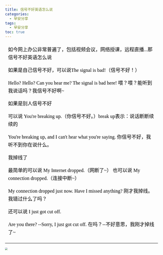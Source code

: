 ```yaml
---
title: 信号不好英语怎么说
categories:
  - 早安分享
tags:
  - 早安分享
toc: true 
---
```

<!-- 

如今网上办公非常普遍了，包括视频会议，网络授课，远程直播...那信号不好英语怎么说

如果是自己信号不好，可以说The signal is bad!（信号不好！）

Hello? Hello? Can you hear me? The signal is bad here! 喂？喂？能听到我说话吗？我信号不好啊~


如果是别人信号不好

可以说 You're breaking up.（你信号不好。）break up表示：说话断断续续的


You're breaking up, and I can't hear what you're saying. 你信号不好，我听不到你在说什么。


我掉线了

最简单的可以说 My Internet dropped.（网断了~） 也可以说 My connection dropped.（连接中断~）


My connection dropped just now. Have I missed anything? 刚才我掉线。我错过什么了吗？

还可以说 I just got cut off.

Are you there? --Sorry, I just got cut off. 在吗？--不好意思，我刚才掉线了~ -->

<section id="nice" data-tool="mdnice编辑器" data-website="https://www.mdnice.com" style="font-size: 16px; color: black; padding: 0 10px; line-height: 1.6; word-spacing: 0px; letter-spacing: 0px; word-break: break-word; word-wrap: break-word; text-align: left; font-family: Optima-Regular, Optima, PingFangSC-light, PingFangTC-light, 'PingFang SC', Cambria, Cochin, Georgia, Times, 'Times New Roman', serif;"><p data-tool="mdnice编辑器" style="font-size: 16px; padding-top: 8px; padding-bottom: 8px; margin: 0; line-height: 26px; color: black;">如今网上办公非常普遍了，包括视频会议，网络授课，远程直播...那信号不好英语怎么说</p>
<p data-tool="mdnice编辑器" style="font-size: 16px; padding-top: 8px; padding-bottom: 8px; margin: 0; line-height: 26px; color: black;">如果是自己信号不好，可以说The signal is bad!（信号不好！）</p>
<p data-tool="mdnice编辑器" style="font-size: 16px; padding-top: 8px; padding-bottom: 8px; margin: 0; line-height: 26px; color: black;">Hello? Hello? Can you hear me? The signal is bad here! 喂？喂？能听到我说话吗？我信号不好啊~</p>
<p data-tool="mdnice编辑器" style="font-size: 16px; padding-top: 8px; padding-bottom: 8px; margin: 0; line-height: 26px; color: black;">如果是别人信号不好</p>
<p data-tool="mdnice编辑器" style="font-size: 16px; padding-top: 8px; padding-bottom: 8px; margin: 0; line-height: 26px; color: black;">可以说 You're breaking up.（你信号不好。）break up表示：说话断断续续的</p>
<p data-tool="mdnice编辑器" style="font-size: 16px; padding-top: 8px; padding-bottom: 8px; margin: 0; line-height: 26px; color: black;">You're breaking up, and I can't hear what you're saying. 你信号不好，我听不到你在说什么。</p>
<p data-tool="mdnice编辑器" style="font-size: 16px; padding-top: 8px; padding-bottom: 8px; margin: 0; line-height: 26px; color: black;">我掉线了</p>
<p data-tool="mdnice编辑器" style="font-size: 16px; padding-top: 8px; padding-bottom: 8px; margin: 0; line-height: 26px; color: black;">最简单的可以说 My Internet dropped.（网断了~） 也可以说 My connection dropped.（连接中断~）</p>
<p data-tool="mdnice编辑器" style="font-size: 16px; padding-top: 8px; padding-bottom: 8px; margin: 0; line-height: 26px; color: black;">My connection dropped&nbsp;just now. Have I missed anything? 刚才我掉线。我错过什么了吗？</p>
<p data-tool="mdnice编辑器" style="font-size: 16px; padding-top: 8px; padding-bottom: 8px; margin: 0; line-height: 26px; color: black;">还可以说 I just got cut off.</p>
<p data-tool="mdnice编辑器" style="font-size: 16px; padding-top: 8px; padding-bottom: 8px; margin: 0; line-height: 26px; color: black;">Are&nbsp;you&nbsp;there? --Sorry, I just got cut off. 在吗？--不好意思，我刚才掉线了~</p>
</section>

---


<img src="/img/signal.jpg" style="zoom:50%;" />